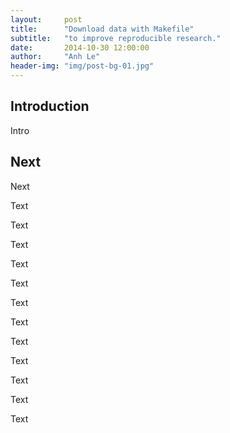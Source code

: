 ```yaml
---
layout:     post
title:      "Download data with Makefile"
subtitle:   "to improve reproducible research."
date:       2014-10-30 12:00:00
author:     "Anh Le"
header-img: "img/post-bg-01.jpg"
---
```


## Introduction

Intro

## Next

Next

Text

Text

Text

Text

Text

Text

Text

Text

Text

Text

Text

Text